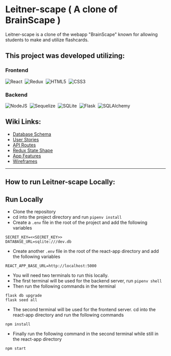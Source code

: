 # Leitner-scape ( A clone of BrainScape )
Leitner-scape is a clone of the webapp "BrainScape" known for allowing students to make and utilize flashcards.

## This project was developed utilizing:

### Frontend
![React](https://img.shields.io/badge/react-%2320232a.svg?style=for-the-badge&logo=react&logoColor=%2361DAFB)&nbsp;
![Redux](https://img.shields.io/badge/redux-%23593d88.svg?style=for-the-badge&logo=redux&logoColor=white)&nbsp;
![HTML5](https://img.shields.io/badge/html5-%23E34F26.svg?style=for-the-badge&logo=html5&logoColor=white)&nbsp;
![CSS3](https://img.shields.io/badge/css3-%231572B6.svg?style=for-the-badge&logo=css3&logoColor=white)&nbsp;

### Backend
![NodeJS](https://img.shields.io/badge/Node.js-339933?style=for-the-badge&logo=nodedotjs&logoColor=white)&nbsp;
![Sequelize](https://img.shields.io/badge/Sequelize-52B0E7?style=for-the-badge&logo=Sequelize&logoColor=white)&nbsp;
![SQLite](https://img.shields.io/badge/sqlite-%2307405e.svg?style=for-the-badge&logo=sqlite&logoColor=white)&nbsp;
![Flask](https://img.shields.io/badge/Flask-000000?style=for-the-badge&logo=flask&logoColor=white)&nbsp;
![SQLAlchemy](https://img.shields.io/badge/SQLAlchemy-100000?style=for-the-badge&logo=sql&logoColor=BA1212&labelColor=AD0000&color=A90000)&nbsp;

## Wiki Links:
* [Database Schema](https://github.com/E-F-III/Brainscape-Clone/wiki/Database-Schema)
* [User Stories](https://github.com/E-F-III/Brainscape-Clone/wiki/User-Stories)
* [API Routes](https://github.com/E-F-III/Brainscape-Clone/wiki/API-Routes)
* [Redux State Shape](https://github.com/E-F-III/Brainscape-Clone/wiki/Redux-State-Shape)
* [App Features](https://github.com/E-F-III/Brainscape-Clone/wiki/Features-List)
* [Wireframes](https://github.com/E-F-III/Brainscape-Clone/wiki/Wireframes)
***

## How to run Leitner-scape Locally:
## Run Locally
- Clone the repository
- cd into the project directory and run ``pipenv install``
- Create a ``.env`` file in the root of the project and add the following variables
```
SECRET_KEY=<<SECRET_KEY>>
DATABASE_URL=sqlite:///dev.db
```
- Create another ``.env`` file in the root of the react-app directory and add the following variables
```
REACT_APP_BASE_URL=http://localhost:5000
```
- You will need two terminals to run this locally.
- The first terminal will be used for the backend server, run ``pipenv shell``
- Then run the following commands in the terminal
```
flask db upgrade
flask seed all
```
- The second terminal will be used for the frontend server. cd into the react-app directory and run the following commands
```
npm install
```
- Finally run the following command in the second terminal while still in the react-app directory
```
npm start
```
